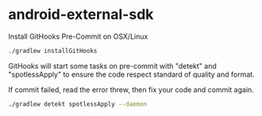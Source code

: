 # android-external-sdk

Install GitHooks Pre-Commit on OSX/Linux

```sh
./gradlew installGitHooks
```

GitHooks will start some tasks on pre-commit with "detekt" and "spotlessApply" to ensure the code
respect standard of quality and format.

If commit failed, read the error threw, then fix your code and commit again.

```sh
./gradlew detekt spotlessApply --daemon
```
